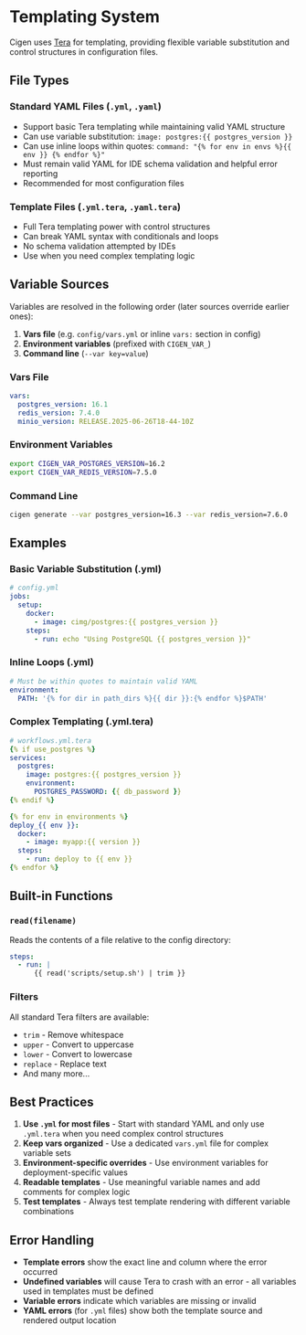 # Templating System

Cigen uses [Tera](https://tera.netlify.app/) for templating, providing flexible variable substitution and control structures in configuration files.

## File Types

### Standard YAML Files (`.yml`, `.yaml`)

- Support basic Tera templating while maintaining valid YAML structure
- Can use variable substitution: `image: postgres:{{ postgres_version }}`
- Can use inline loops within quotes: `command: "{% for env in envs %}{{ env }} {% endfor %}"`
- Must remain valid YAML for IDE schema validation and helpful error reporting
- Recommended for most configuration files

### Template Files (`.yml.tera`, `.yaml.tera`)

- Full Tera templating power with control structures
- Can break YAML syntax with conditionals and loops
- No schema validation attempted by IDEs
- Use when you need complex templating logic

## Variable Sources

Variables are resolved in the following order (later sources override earlier ones):

1. **Vars file** (e.g. `config/vars.yml` or inline `vars:` section in config)
2. **Environment variables** (prefixed with `CIGEN_VAR_`)
3. **Command line** (`--var key=value`)

### Vars File

```yaml
vars:
  postgres_version: 16.1
  redis_version: 7.4.0
  minio_version: RELEASE.2025-06-26T18-44-10Z
```

### Environment Variables

```bash
export CIGEN_VAR_POSTGRES_VERSION=16.2
export CIGEN_VAR_REDIS_VERSION=7.5.0
```

### Command Line

```bash
cigen generate --var postgres_version=16.3 --var redis_version=7.6.0
```

## Examples

### Basic Variable Substitution (.yml)

```yaml
# config.yml
jobs:
  setup:
    docker:
      - image: cimg/postgres:{{ postgres_version }}
    steps:
      - run: echo "Using PostgreSQL {{ postgres_version }}"
```

### Inline Loops (.yml)

```yaml
# Must be within quotes to maintain valid YAML
environment:
  PATH: '{% for dir in path_dirs %}{{ dir }}:{% endfor %}$PATH'
```

### Complex Templating (.yml.tera)

```yaml
# workflows.yml.tera
{% if use_postgres %}
services:
  postgres:
    image: postgres:{{ postgres_version }}
    environment:
      POSTGRES_PASSWORD: {{ db_password }}
{% endif %}

{% for env in environments %}
deploy_{{ env }}:
  docker:
    - image: myapp:{{ version }}
  steps:
    - run: deploy to {{ env }}
{% endfor %}
```

## Built-in Functions

### `read(filename)`

Reads the contents of a file relative to the config directory:

```yaml
steps:
  - run: |
      {{ read('scripts/setup.sh') | trim }}
```

### Filters

All standard Tera filters are available:

- `trim` - Remove whitespace
- `upper` - Convert to uppercase
- `lower` - Convert to lowercase
- `replace` - Replace text
- And many more...

## Best Practices

1. **Use `.yml` for most files** - Start with standard YAML and only use `.yml.tera` when you need complex control structures
2. **Keep vars organized** - Use a dedicated `vars.yml` file for complex variable sets
3. **Environment-specific overrides** - Use environment variables for deployment-specific values
4. **Readable templates** - Use meaningful variable names and add comments for complex logic
5. **Test templates** - Always test template rendering with different variable combinations

## Error Handling

- **Template errors** show the exact line and column where the error occurred
- **Undefined variables** will cause Tera to crash with an error - all variables used in templates must be defined
- **Variable errors** indicate which variables are missing or invalid
- **YAML errors** (for `.yml` files) show both the template source and rendered output location
